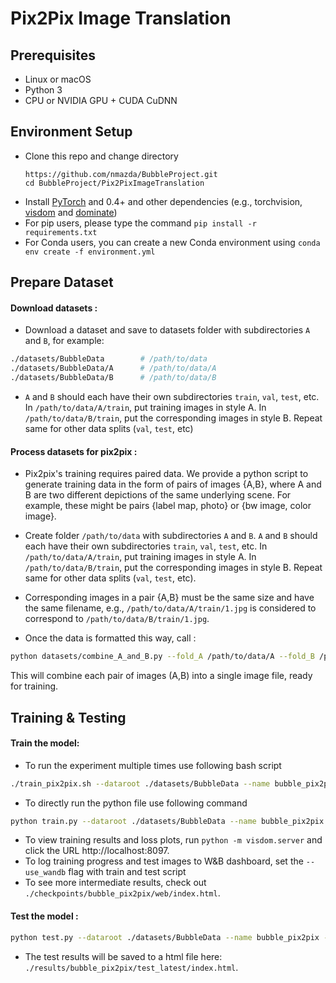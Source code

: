 # Pix2Pix Image Translation

## Prerequisites
- Linux or macOS
- Python 3
- CPU or NVIDIA GPU + CUDA CuDNN

## Environment Setup
- Clone this repo and change directory
  ```
  https://github.com/nmazda/BubbleProject.git
  cd BubbleProject/Pix2PixImageTranslation
  ```
- Install [PyTorch](http://pytorch.org) and 0.4+ and other dependencies (e.g., torchvision, [visdom](https://github.com/facebookresearch/visdom) and [dominate](https://github.com/Knio/dominate))
- For pip users, please type the command `pip install -r requirements.txt`
- For Conda users, you can create a new Conda environment using `conda env create -f environment.yml`

## Prepare Dataset 

#### Download datasets :
- Download a dataset and save to datasets folder with subdirectories `A` and `B`, for example:
```bash
./datasets/BubbleData        # /path/to/data
./datasets/BubbleData/A      # /path/to/data/A
./datasets/BubbleData/B      # /path/to/data/B
```
- `A` and `B` should each have their own subdirectories `train`, `val`, `test`, etc. In `/path/to/data/A/train`, put training images in style A. In `/path/to/data/B/train`, put the corresponding images in style B. Repeat same for other data splits (`val`, `test`, etc)

#### Process datasets for pix2pix :
- Pix2pix's training requires paired data. We provide a python script to generate training data in the form of pairs of images {A,B}, where A and B are two different depictions of the same underlying scene. For example, these might be pairs {label map, photo} or {bw image, color image}. 
- Create folder `/path/to/data` with subdirectories `A` and `B`. `A` and `B` should each have their own subdirectories `train`, `val`, `test`, etc. In `/path/to/data/A/train`, put training images in style A. In `/path/to/data/B/train`, put the corresponding images in style B. Repeat same for other data splits (`val`, `test`, etc).
- Corresponding images in a pair {A,B} must be the same size and have the same filename, e.g., `/path/to/data/A/train/1.jpg` is considered to correspond to `/path/to/data/B/train/1.jpg`.

- Once the data is formatted this way, call :
```bash
python datasets/combine_A_and_B.py --fold_A /path/to/data/A --fold_B /path/to/data/B --fold_AB /path/to/data
```

This will combine each pair of images (A,B) into a single image file, ready for training.

## Training & Testing 

#### Train the model:
- To run the experiment multiple times use following bash script
```bash
./train_pix2pix.sh --dataroot ./datasets/BubbleData --name bubble_pix2pix --runs 10
```
- To directly run the python file use following command
```bash
python train.py --dataroot ./datasets/BubbleData --name bubble_pix2pix --model pix2pix --direction AtoB
```

- To view training results and loss plots, run `python -m visdom.server` and click the URL http://localhost:8097.
- To log training progress and test images to W&B dashboard, set the `--use_wandb` flag with train and test script
- To see more intermediate results, check out  `./checkpoints/bubble_pix2pix/web/index.html`.

#### Test the model :
```bash
python test.py --dataroot ./datasets/BubbleData --name bubble_pix2pix --model pix2pix --direction AtoB
```
- The test results will be saved to a html file here: `./results/bubble_pix2pix/test_latest/index.html`.
